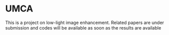 # UMCA
This is a project on low-light image enhancement. Related papers are under submission and codes will be available as soon as the results are available
